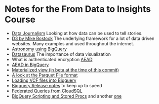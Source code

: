 # Notes for the From Data to Insights Course

- [Data Journalism](https://limn.co.za/) Looking at how data can be used to tell stories.
- [D3 by Mike Bostock](https://d3js.org/) The underlying framework for a lot of data driven websites. Many examples and used throughout the internet.
- [Astronomy using BigQuery](https://cloudblog.withgoogle.com/products/data-analytics/querying-the-stars-with-bigquery-gis/amp/)
- [Datasaurus](https://www.autodeskresearch.com/publications/samestats) The importance of data visualization
- What is authenticated encryption [AEAD](https://en.wikipedia.org/wiki/Authenticated_encryption)
- [AEAD in BigQuery](https://cloud.google.com/bigquery/docs/reference/standard-sql/aead-encryption-concepts)
- [Materialized view (in beta at the time of this commit)](https://cloud.google.com/bigquery/docs/materialized-views-intro)
- [A look at the Parquet File format](https://parquet.apache.org/documentation/latest/)
- [Loading VCF files into Bigquery](https://cloud.google.com/life-sciences/docs/how-tos/load-variants)
- [Bigquery Release notes](https://cloud.google.com/bigquery/docs/release-notes) to keep up to speed
- [Federated Queries from CloudSQL](https://cloud.google.com/bigquery/docs/cloud-sql-federated-queries)
- [BigQuery Scripting and Stored Procs](https://cloud.google.com/blog/products/data-analytics/command-and-control-now-easier-in-bigquery-with-scripting-and-stored-procedures) and another [one](https://cloud.google.com/bigquery/docs/reference/standard-sql/scripting)
